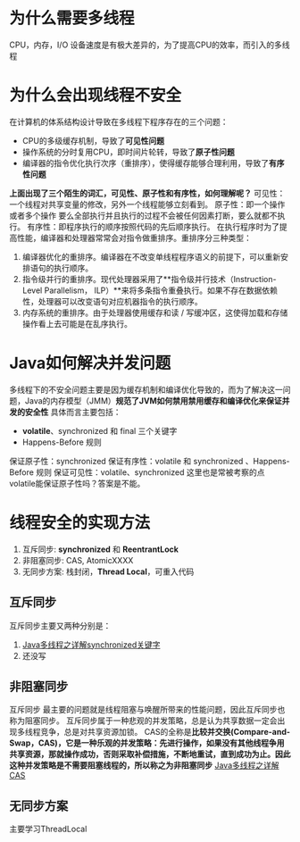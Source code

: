 # 为什么需要多线程
CPU，内存，I/O 设备速度是有极大差异的，为了提高CPU的效率，而引入的多线程
# 为什么会出现线程不安全
在计算机的体系结构设计导致在多线程下程序存在的三个问题：

- CPU的多级缓存机制，导致了**可见性问题**
- 操作系统的分时复用CPU，即时间片轮转，导致了**原子性问题**
- 编译器的指令优化执行次序（重排序），使得缓存能够合理利用，导致了**有序性问题**

**上面出现了三个陌生的词汇，可见性、原子性和有序性，如何理解呢？**
可见性：一个线程对共享变量的修改，另外一个线程能够立刻看到。
原子性：即一个操作或者多个操作 要么全部执行并且执行的过程不会被任何因素打断，要么就都不执行。
有序性：即程序执行的顺序按照代码的先后顺序执行。
在执行程序时为了提高性能，编译器和处理器常常会对指令做重排序。重排序分三种类型：

1. 编译器优化的重排序。编译器在不改变单线程程序语义的前提下，可以重新安排语句的执行顺序。
2. 指令级并行的重排序。现代处理器采用了**指令级并行技术（Instruction-Level Parallelism， ILP）**来将多条指令重叠执行。如果不存在数据依赖性，处理器可以改变语句对应机器指令的执行顺序。
3. 内存系统的重排序。由于处理器使用缓存和读 / 写缓冲区，这使得加载和存储操作看上去可能是在乱序执行。
# Java如何解决并发问题
多线程下的不安全问题主要是因为缓存机制和编译优化导致的，而为了解决这一问题，Java的内存模型（JMM）**规范了JVM如何禁用禁用缓存和编译优化来保证并发的安全性**
具体而言主要包括：

- **volatile**、synchronized 和 final 三个关键字
- Happens-Before 规则

保证原子性：synchronized
保证有序性：volatile 和 synchronized 、Happens-Before 规则
保证可见性：volatile、synchronized
这里也是常被考察的点volatile能保证原子性吗？答案是不能。
# 线程安全的实现方法

1. 互斥同步: **synchronized** 和 **ReentrantLock**
2. 非阻塞同步: CAS, AtomicXXXX
3. 无同步方案: 栈封闭，**Thread Local**，可重入代码
## 互斥同步
互斥同步主要又两种分别是：

1. [Java多线程之详解synchronized关键字](https://www.yuque.com/starryluli/nlqqod/vt76hra229z0d92b)
2. 还没写
## 非阻塞同步
互斥同步 最主要的问题就是线程阻塞与唤醒所带来的性能问题，因此互斥同步也称为阻塞同步。
互斥同步属于一种悲观的并发策略，总是认为共享数据一定会出现多线程竞争，总是对共享资源加锁。
CAS的全称是**比较并交换(Compare-and-Swap，CAS)，**它是一种乐观的并发策略：先进行操作，如果没有其他线程争用共享资源，那就操作成功，否则采取补偿措施，不断地重试，直到成功为止。因此这种并发策略是不需要阻塞线程的，所以称之为**非阻塞同步**
[Java多线程之详解CAS](https://www.yuque.com/starryluli/nlqqod/pg3fdt9vua6ykebk)
## 无同步方案
主要学习ThreadLocal
